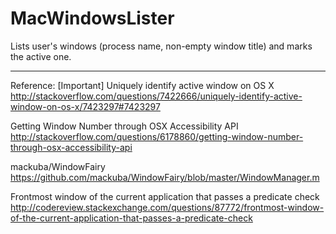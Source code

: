 # MacWindowsLister
Lists user's windows (process name, non-empty window title) and marks the active one. 






-----------------
Reference:
[Important] Uniquely identify active window on OS X  
http://stackoverflow.com/questions/7422666/uniquely-identify-active-window-on-os-x/7423297#7423297  

Getting Window Number through OSX Accessibility API  
http://stackoverflow.com/questions/6178860/getting-window-number-through-osx-accessibility-api  

mackuba/WindowFairy  
https://github.com/mackuba/WindowFairy/blob/master/WindowManager.m  

Frontmost window of the current application that passes a predicate check  
http://codereview.stackexchange.com/questions/87772/frontmost-window-of-the-current-application-that-passes-a-predicate-check  
